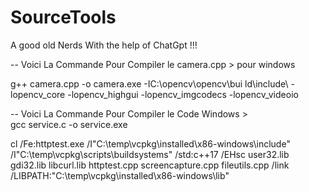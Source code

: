 # SourceTools
A good old Nerds With the help of ChatGpt !!!

-- Voici La Commande Pour Compiler le camera.cpp > pour windows 

g++ camera.cpp -o camera.exe -IC:\opencv\opencv\bui
ld\include\ -lopencv_core -lopencv_highgui -lopencv_imgcodecs -lopencv_videoio

-- Voici La Commande Pour Compiler le Code Windows >  
gcc service.c -o service.exe

cl /Fe:httptest.exe /I"C:\temp\vcpkg\installed\x86-windows\include" /I"C:\temp\vcpkg\scripts\buildsystems" /std:c++17 /EHsc user32.lib gdi32.lib libcurl.lib httptest.cpp screencapture.cpp fileutils.cpp /link /LIBPATH:"C:\temp\vcpkg\installed\x86-windows\lib"




